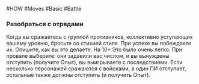 #HOW  #Moves  #Basic #Battle 

### Разобраться с отрядами  
Когда вы сражаетесь с группой противников,  коллективно уступающих вашему уровню, бросьте  со стихией стиля. При успехе вы побеждаете их.  Опишите, как вы это делаете. На 10+ Это было  очень легко. При провале выберите: они задавили  вас числом, и вы вынуждены отступить (получите  Опыт), вы выигрываете с последствиями.  Если несколько персонажей сражаются с войсками,  а один ПИ отступает, остальные также должны  отступить (и получить Опыт). 
